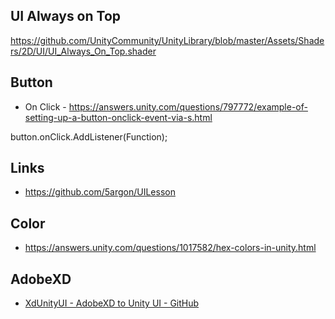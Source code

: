 ## UI Always on Top
https://github.com/UnityCommunity/UnityLibrary/blob/master/Assets/Shaders/2D/UI/UI_Always_On_Top.shader


## Button
- On Click - https://answers.unity.com/questions/797772/example-of-setting-up-a-button-onclick-event-via-s.html

button.onClick.AddListener(Function);


## Links

- https://github.com/5argon/UILesson

## Color
- https://answers.unity.com/questions/1017582/hex-colors-in-unity.html

## AdobeXD
- [XdUnityUI - AdobeXD to Unity UI - GitHub](https://github.com/itouh2-i0plus/XdUnityUI/tree/develop)
